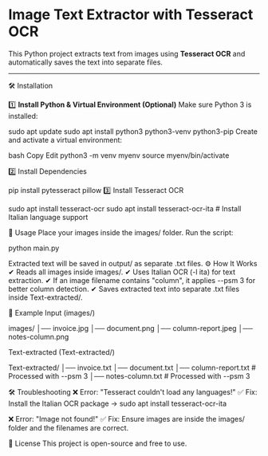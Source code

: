 # Image Text Extractor with Tesseract OCR

This Python project extracts text from images using **Tesseract OCR** and automatically saves the text into separate files.

---

🛠️ Installation

1️⃣ **Install Python & Virtual Environment (Optional)**
Make sure Python 3 is installed:

sudo apt update
sudo apt install python3 python3-venv python3-pip
Create and activate a virtual environment:

bash
Copy
Edit
python3 -m venv myenv
source myenv/bin/activate

2️⃣ Install Dependencies

pip install pytesseract pillow
3️⃣ Install Tesseract OCR

sudo apt install tesseract-ocr
sudo apt install tesseract-ocr-ita  # Install Italian language support

🚀 Usage
Place your images inside the images/ folder.
Run the script:

python main.py

Extracted text will be saved in output/ as separate .txt files.
⚙️ How It Works
✔ Reads all images inside images/.
✔ Uses Italian OCR (-l ita) for text extraction.
✔ If an image filename contains "column", it applies --psm 3 for better column detection.
✔ Saves extracted text into separate .txt files inside Text-extracted/.

📝 Example
Input (images/)

images/
│── invoice.jpg
│── document.png
│── column-report.jpeg
│── notes-column.png

Text-extracted (Text-extracted/)

Text-extracted/
│── invoice.txt
│── document.txt
│── column-report.txt  # Processed with --psm 3
│── notes-column.txt   # Processed with --psm 3

🛠️ Troubleshooting
❌ Error: "Tesseract couldn't load any languages!"
✅ Fix: Install the Italian OCR package → sudo apt install tesseract-ocr-ita

❌ Error: "Image not found!"
✅ Fix: Ensure images are inside the images/ folder and the filenames are correct.

📜 License
This project is open-source and free to use.
